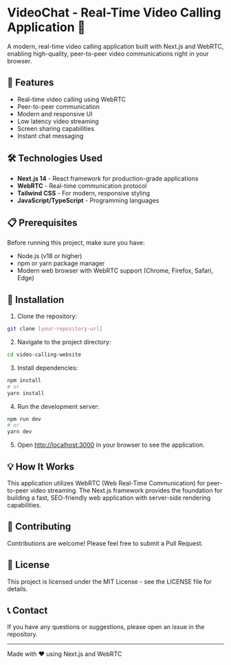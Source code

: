 # VideoChat - Real-Time Video Calling Application 🎥

A modern, real-time video calling application built with Next.js and WebRTC, enabling high-quality, peer-to-peer video communications right in your browser.

## 🚀 Features

- Real-time video calling using WebRTC
- Peer-to-peer communication
- Modern and responsive UI
- Low latency video streaming
- Screen sharing capabilities
- Instant chat messaging

## 🛠️ Technologies Used

- **Next.js 14** - React framework for production-grade applications
- **WebRTC** - Real-time communication protocol
- **Tailwind CSS** - For modern, responsive styling
- **JavaScript/TypeScript** - Programming languages

## 📋 Prerequisites

Before running this project, make sure you have:

- Node.js (v18 or higher)
- npm or yarn package manager
- Modern web browser with WebRTC support (Chrome, Firefox, Safari, Edge)

## 🔧 Installation

1. Clone the repository:
```bash
git clone [your-repository-url]
```

2. Navigate to the project directory:
```bash
cd video-calling-website
```

3. Install dependencies:
```bash
npm install
# or
yarn install
```

4. Run the development server:
```bash
npm run dev
# or
yarn dev
```

5. Open [http://localhost:3000](http://localhost:3000) in your browser to see the application.

## 💡 How It Works

This application utilizes WebRTC (Web Real-Time Communication) for peer-to-peer video streaming. The Next.js framework provides the foundation for building a fast, SEO-friendly web application with server-side rendering capabilities.

## 🤝 Contributing

Contributions are welcome! Please feel free to submit a Pull Request.

## 📝 License

This project is licensed under the MIT License - see the LICENSE file for details.

## 📞 Contact

If you have any questions or suggestions, please open an issue in the repository.

---
Made with ❤️ using Next.js and WebRTC
